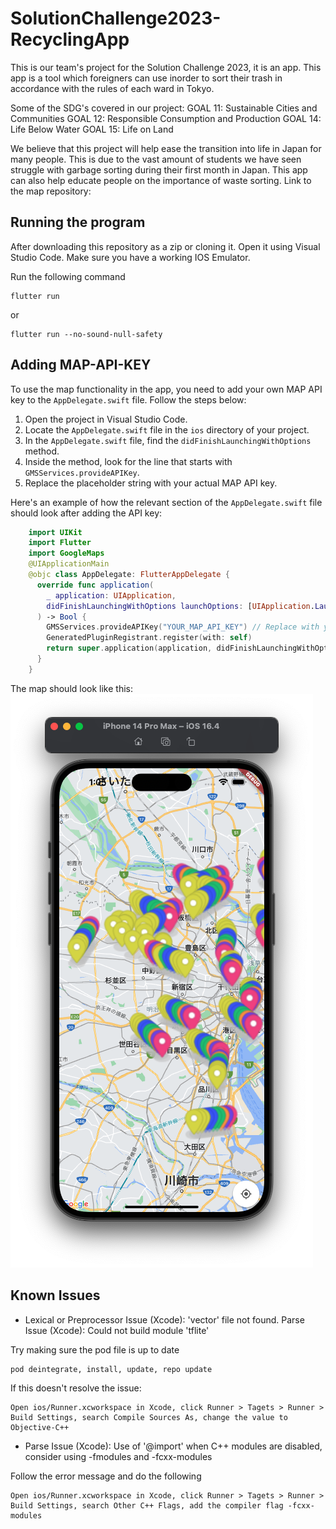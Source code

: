 # SolutionChallenge2023-RecyclingApp
This is our team's project for the Solution Challenge 2023, it is an app. This app is a tool which foreigners can use inorder to sort their trash in accordance with the rules of each ward in Tokyo. 


Some of the SDG's covered in our project:
    GOAL 11: Sustainable Cities and Communities
    GOAL 12: Responsible Consumption and Production
    GOAL 14: Life Below Water
    GOAL 15: Life on Land


We believe that this project will help ease the transition into life in Japan for many people. This is due to the vast amount of students we have seen struggle with garbage sorting during their first month in Japan. This app can also help educate people on the importance of waste sorting.
Link to the map repository: 

## Running the program

After downloading this repository as a zip or cloning it. Open it using Visual Studio Code. Make sure you have a working IOS Emulator.

Run the following command

    flutter run

or

    flutter run --no-sound-null-safety  
    
   
## Adding MAP-API-KEY

To use the map functionality in the app, you need to add your own MAP API key to the `AppDelegate.swift` file. Follow the steps below:

1. Open the project in Visual Studio Code.
2. Locate the `AppDelegate.swift` file in the `ios` directory of your project.
3. In the `AppDelegate.swift` file, find the `didFinishLaunchingWithOptions` method.
4. Inside the method, look for the line that starts with `GMSServices.provideAPIKey`.
5. Replace the placeholder string with your actual MAP API key.

Here's an example of how the relevant section of the `AppDelegate.swift` file should look after adding the API key:

```swift
    import UIKit
    import Flutter
    import GoogleMaps
    @UIApplicationMain
    @objc class AppDelegate: FlutterAppDelegate {
      override func application(
        _ application: UIApplication,
        didFinishLaunchingWithOptions launchOptions: [UIApplication.LaunchOptionsKey: Any]?
      ) -> Bool {
        GMSServices.provideAPIKey("YOUR_MAP_API_KEY") // Replace with your actual MAP API key
        GeneratedPluginRegistrant.register(with: self)
        return super.application(application, didFinishLaunchingWithOptions: launchOptions)
      }
    }
```
The map should look like this:
![App Screenshot](locationsBins.png)

## Known Issues

- Lexical or Preprocessor Issue (Xcode): 'vector' file not found. Parse Issue (Xcode): Could not build module 'tflite'

Try making sure the pod file is up to date
    
    pod deintegrate, install, update, repo update

If this doesn't resolve the issue:

    Open ios/Runner.xcworkspace in Xcode, click Runner > Tagets > Runner > Build Settings, search Compile Sources As, change the value to Objective-C++
    
    
- Parse Issue (Xcode): Use of '@import' when C++ modules are disabled, consider using -fmodules and -fcxx-modules

Follow the error message and do the following

    Open ios/Runner.xcworkspace in Xcode, click Runner > Tagets > Runner > Build Settings, search Other C++ Flags, add the compiler flag -fcxx-modules



